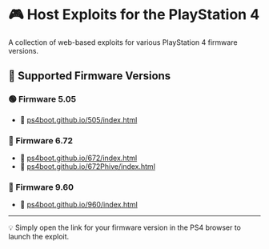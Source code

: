 # 🎮 Host Exploits for the PlayStation 4

A collection of web-based exploits for various PlayStation 4 firmware versions.

## 📌 Supported Firmware Versions

### 🟢 Firmware 5.05
- 🔗 [ps4boot.github.io/505/index.html](https://ps4boot.github.io/505/index.html)

### 🔵 Firmware 6.72
- 🔗 [ps4boot.github.io/672/index.html](https://ps4boot.github.io/672/index.html)
- 🔗 [ps4boot.github.io/672Phive/index.html](https://ps4boot.github.io/672Phive/index.html)

### 🔴 Firmware 9.60
- 🔗 [ps4boot.github.io/960/index.html](https://ps4boot.github.io/960/index.html)

---

💡 Simply open the link for your firmware version in the PS4 browser to launch the exploit.
